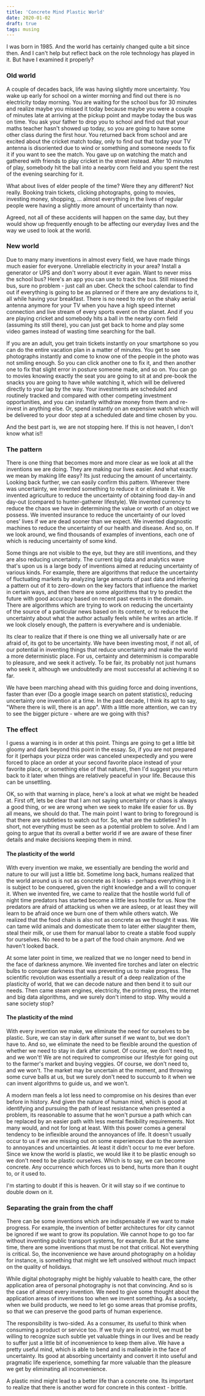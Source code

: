 ```yaml
---
title: 'Concrete Mind Plastic World'
date: 2020-01-02
draft: true
tags: musing
---
```

I was born in 1985. And the world has certainly changed quite a bit since then. And I can't help but reflect back on the role technology has played in it. But have I examined it properly?

### Old world
A couple of decades back, life was having slightly more uncertainty. You wake up early for school on a winter morning and find out there is no electricity today morning. You are waiting for the school bus for 30 minutes and realize maybe you missed it today because maybe you were a couple of minutes late at arriving at the pickup point and maybe today the bus was on time. You ask your father to drop you to school and find out that your maths teacher hasn't showed up today, so you are going to have some other class during the first hour. You returned back from school and are excited about the cricket match today, only to find out that today your TV antenna is disoriented due to wind or something and someone needs to fix it if you want to see the match. You gave up on watching the match and gathered with friends to play cricket in the street instead. After 10 minutes of play, somebody hit the ball into a nearby corn field and you spent the rest of the evening searching for it.

What about lives of elder people of the time? Were they any different? Not really. Booking train tickets, clicking photographs, going to movies, investing money, shopping, … almost everything in the lives of regular people were having a slightly more amount of uncertainty than now.

Agreed, not all of these accidents will happen on the same day, but they would show up frequently enough to be affecting our everyday lives and the way we used to look at the world.

### New world
Due to many many inventions in almost every field, we have made things much easier for everyone. Unreliable electricity in your area? Install a generator or UPS and don't worry about it ever again. Want to never miss the school bus? Here's an app you can use to track the bus. Still missed the bus, sure no problem - just call an uber. Check the school calendar to find out if everything is going to be as planned or if there are any deviations to it, all while having your breakfast. There is no need to rely on the shaky aerial antenna anymore for your TV when you have a high speed internet connection and live stream of every sports event on the planet. And if you are playing cricket and somebody hits a ball in the nearby corn field (assuming its still there), you can just get back to home and play some video games instead of wasting time searching for the ball.

If you are an adult, you get train tickets instantly on your smartphone so you can do the entire vacation plan in a matter of minutes. You get to see photographs instantly and come to know one of the people in the photo was not smiling enough. So you can click another one to fix it, and then another one to fix that slight error in posture someone made, and so on. You can go to movies knowing exactly the seat you are going to sit at and pre-book the snacks you are going to have while watching it, which will be delivered directly to your lap by the way. Your investments are scheduled and routinely tracked and compared with other competing investment opportunities, and you can instantly withdraw money from them and re-invest in anything else. Or, spend instantly on an expensive watch which will be delivered to your door step at a scheduled date and time chosen by you.

And the best part is, we are not stopping here. If this is not heaven, I don't know what is!!

### The pattern
There is one thing that becomes more and more clear as we look at all the inventions we are doing. They are making our lives easier. And what exactly we mean by making life easy? Its just reducing the amount of uncertainty. Looking back further, we can easily confirm this pattern. Wherever there was uncertainty, we invented something to reduce it or eliminate it. We invented agriculture to reduce the uncertainty of obtaining food day-in and day-out (compared to hunter-gatherer lifestyle). We invented currency to reduce the chaos we have in determining the value or worth of an object we possess. We invented insurance to reduce the uncertainty of our loved ones' lives if we are dead sooner than we expect. We invented diagnostic machines to reduce the uncertainty of our health and disease. And so, on. If we look around, we find thousands of examples of inventions, each one of which is reducing uncertainty of some kind.

Some things are not visible to the eye, but they are still inventions, and they are also reducing uncertainty. The current big data and analytics wave that's upon us is a large body of inventions aimed at reducing uncertainty of various kinds. For example, there are algorithms that reduce the uncertainty of fluctuating markets by analyzing large amounts of past data and inferring a pattern out of it to zero-down on the key factors that influence the market in certain ways, and then there are some algorithms that try to predict the future with good accuracy based on recent past events in the domain. There are algorithms which are trying to work on reducing the uncertainty of the source of a particular news based on its content, or to reduce the uncertainty about what the author actually feels while he writes an article. If we look closely enough, the pattern is everywhere and is undeniable.

Its clear to realize that if there is one thing we all universally hate or are afraid of, its got to be uncertainty. We have been investing most, if not all, of our potential in inventing things that reduce uncertainty and make the world a more deterministic place. For us, certainty and determinism is comparable to pleasure, and we seek it actively. To be fair, its probably not just humans who seek it, although we undoubtedly are most successful at achieving it so far.

We have been marching ahead with this guiding force and doing inventions, faster than ever (Do a google image search on patent statistics), reducing uncertainty one invention at a time. In the past decade, I think its apt to say, "Where there is will, there is an app". With a little more attention, we can try to see the bigger picture - where are we going with this?

### The effect
I guess a warning is in order at this point. Things are going to get a little bit gloomy and dark beyond this point in the essay. So, if you are not prepared for it (perhaps your pizza order was canceled unexpectedly and you were forced to place an order at your second favorite place instead of your favorite place, or something else of that nature), then I'd suggest you return back to it later when things are relatively peaceful in your life. Because this can be unsettling.

OK, so with that warning in place, here's a look at what we might be headed at. First off, lets be clear that I am not saying uncertainty or chaos is always a good thing, or we are wrong when we seek to make life easier for us. By all means, we should do that. The main point I want to bring to foreground is that there are subtleties to watch out for. So, what are the subtleties? In short, not everything must be seen as a potential problem to solve. And I am going to argue that its overall a better world if we are aware of these finer details and make decisions keeping them in mind.

#### The plasticity of the world
With every invention we make, we essentially are bending the world and nature to our will just a little bit. Sometime long back, humans realized that the world around us is not as concrete as it looks - perhaps everything in it is subject to be conquered, given the right knowledge and a will to conquer it. When we invented fire, we came to realize that the hostile world full of night time predators has started become a little less hostile for us. Now the predators are afraid of attacking us when we are asleep, or at least they will learn to be afraid once we burn one of them while others watch. We realized that the food chain is also not as concrete as we thought it was. We can tame wild animals and domesticate them to later either slaughter them, steal their milk, or use them for manual labor to create a stable food supply for ourselves. No need to be a part of the food chain anymore. And we haven't looked back.

At some later point in time, we realized that we no longer need to bend in the face of darkness anymore. We invented fire torches and later on electric bulbs to conquer darkness that was preventing us to make progress. The scientific revolution was essentially a result of a deep realization of the plasticity of world, that we can decode nature and then bend it to suit our needs. Then came steam engines, electricity, the printing press, the internet and big data algorithms, and we surely don't intend to stop. Why would a sane society stop?

#### The plasticity of the mind
With every invention we make, we eliminate the need for ourselves to be plastic. Sure, we can stay in dark after sunset if we want to, but we don't have to. And so, we eliminate the need to be flexible around the question of whether we need to stay in dark after sunset. Of course, we don't need to, and we won't! We are not required to compromise our lifestyle for going out to the farmer's market and buying veggies. Of course, we don't need to, and we won't. The market may be uncertain at the moment, and throwing some curve balls at us, but we surely don't need to succumb to it when we can invent algorithms to guide us, and we won't.

A modern man feels a lot less need to compromise on his desires than ever before in history. And given the nature of human mind, which is good at identifying and pursuing the path of least resistance when presented a problem, its reasonable to assume that he won't pursue a path which can be replaced by an easier path with less mental flexibility requirements. Not many would, and not for long at least. With this power comes a general tendency to be inflexible around the annoyances of life. It doesn't usually occur to us if we are missing out on some experiences due to the aversion to annoyances and uncertainties. At least it didn't occur to me ever before. Since we know the world is plastic, we would like it to be plastic enough so we don't need to be plastic ourselves. Which is to say, we can become concrete. Any occurrence which forces us to bend, hurts more than it ought to, or it used to.

I'm starting to doubt if this is heaven. Or it will stay so if we continue to double down on it.

### Separating the grain from the chaff
There can be some inventions which are indispensable if we want to make progress. For example, the invention of better architectures for city cannot be ignored if we want to grow its population. We cannot hope to go too far without inventing public transport systems, for example. But at the same time, there are some inventions that must be not that critical. Not everything is critical. So, the inconvenience we have around photography on a holiday for instance, is something that might we left unsolved without much impact on the quality of holidays.

While digital photography might be highly valuable to health care, the other application area of personal photography is not that convincing. And so is the case of almost every invention. We need to give some thought about the application areas of inventions too when we invent something. As a society, when we build products, we need to let go some areas that promise profits, so that we can preserve the good parts of human experience.

The responsibility is two-sided. As a consumer, its useful to think when consuming a product or service too. If we truly are in control, we must be willing to recognize such subtle yet valuable things in our lives and be ready to suffer just a little bit of inconvenience to keep them alive. We have a pretty useful mind, which is able to bend and is malleable in the face of uncertainty. Its good at absorbing uncertainty and convert it into useful and pragmatic life experience, something far more valuable than the pleasure we get by eliminating all inconvenience.

A plastic mind might lead to a better life than a concrete one. Its important to realize that there is another word for concrete in this context - brittle.
